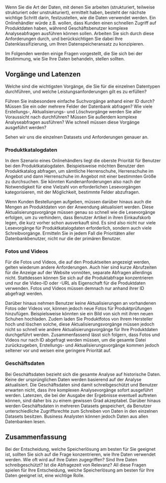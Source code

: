 Wenn Sie die Art der Daten, mit denen Sie arbeiten (strukturiert, teilweise strukturiert oder unstrukturiert), ermittelt haben, besteht der nächste wichtige Schritt darin, festzustellen, wie die Daten verwendet werden. Ein Onlinehändler würde z.B. wollen, dass Kunden einen schnellen Zugriff auf Produktdaten haben, während Geschäftsbenutzer komplexe Analyseabfragen ausführen können sollen. Arbeiten Sie sich durch diese Anforderungen durch, und berücksichtigen Sie dabei Ihre Datenklassifizierung, um Ihren Datenspeicheransatz zu konzipieren.

Im Folgenden werden einige Fragen vorgestellt, die Sie sich bei der Bestimmung, wie Sie Ihre Daten behandeln, stellen sollten.

## <a name="operations-and-latency"></a>Vorgänge und Latenzen

Welche sind die wichtigsten Vorgänge, die Sie für die einzelnen Datentypen durchführen, und welche Leistungsanforderungen gilt es zu erfüllen?

Führen Sie insbesondere einfache Suchvorgänge anhand einer ID durch? Müssen Sie ein oder mehrere Felder der Datenbank abfragen? Wie viele Erstellungs-, Aktualisierungs- und Löschvorgänge werden Sie aller Voraussicht nach durchführen? Müssen Sie außerdem komplexe Analyseabfragen ausführen? Wie schnell müssen diese Vorgänge ausgeführt werden?

Sehen wir uns die einzelnen Datasets und Anforderungen genauer an.

### <a name="product-catalog-data"></a>Produktkatalogdaten

In dem Szenario eines Onlinehändlers liegt die oberste Priorität für Benutzer bei den Produktkatalogdaten. Beispielsweise möchten Benutzer den Produktkatalog abfragen, um sämtliche Herrenschuhe, Herrenschuhe im Angebot und dann Herrenschuhe im Angebot mit einer bestimmten Größe zu durchsuchen. Sie könnten Kundenanforderungen also nach der Notwendigkeit für eine Vielzahl von erforderlichen Lesevorgängen kategorisieren, mit der Möglichkeit, bestimmte Felder abzufragen.

Wenn Kunden Bestellungen aufgeben, müssen darüber hinaus auch die Mengen an Produktdaten von der Anwendung aktualisiert werden. Diese Aktualisierungsvorgänge müssen genau so schnell wie die Lesevorgänge erfolgen, um zu verhindern, dass Benutzer Artikel in ihren Einkaufskorb legen, die kurz vorher schon ausverkauft sind. Es sind also nicht nur viele Lesevorgänge für Produktkatalogdaten erforderlich, sondern auch viele Schreibvorgänge. Ermitteln Sie in jedem Fall die Prioritäten aller Datenbankbenutzer, nicht nur die der primären Benutzer.

### <a name="photos-and-videos"></a>Fotos und Videos

Für die Fotos und Videos, die auf den Produktseiten angezeigt werden, gelten wiederum andere Anforderungen. Auch hier sind kurze Abrufzeiten für die Anzeige auf der Website vonnöten, separate Abfragen allerdings nicht. Stattdessen können Sie sich auf die Produktabfrage konzentrieren und nur die Video-ID oder -URL als Eigenschaft für die Produktdaten verwenden. Fotos und Videos müssen demnach nur anhand ihrer ID abgefragt werden.

Darüber hinaus nehmen Benutzer keine Aktualisierungen an vorhandenen Fotos oder Videos vor, können jedoch neue Fotos für Produktprüfungen hinzufügen. Beispielsweise könnten sie ein Bild von sich mit ihren neuen Schuhen hochladen. Zudem laden Sie Produktfotos von Ihrem Hersteller hoch und löschen solche, diese Aktualisierungsvorgänge müssen jedoch nicht so schnell wie andere Aktualisierungsvorgänge für Ihre Produktdaten durchgeführt werden. Zusammenfassend lässt sich folgern, dass Fotos und Videos nur nach ID abgefragt werden müssen, um die gesamte Datei zurückzugeben, Erstellungs- und Aktualisierungsvorgänge kommen jedoch seltener vor und weisen eine geringere Priorität auf.  

### <a name="business-data"></a>Geschäftsdaten

Bei Geschäftsdaten bezieht sich die gesamte Analyse auf historische Daten. Keine der ursprünglichen Daten werden basierend auf der Analyse aktualisiert. Die Geschäftsdaten sind damit schreibgeschützt und Benutzer erwarten nicht, dass ihre komplexen Analysevorgänge sofort ausgeführt werden. Latenzen, die bei der Ausgabe der Ergebnisse eventuell auftreten können, sind daher bis zu einem gewissen Grad akzeptabel. Darüber hinaus werden Geschäftsdaten in mehreren Datasets gespeichert, da Benutzer unterschiedliche Zugriffsrechte zum Schreiben von Daten in den einzelnen Datasets besitzen. Business Analysten können jedoch Daten aus allen Datenbanken lesen.

## <a name="summary"></a>Zusammenfassung

Bei der Entscheidung, welche Speicherlösung am besten für Sie geeignet ist, sollten Sie sich auf die Frage konzentrieren, wie Ihre Daten verwendet werden. Wie oft wird auf Ihre Daten zugegriffen? Sind Ihre Daten schreibgeschützt? Ist die Abfragezeit von Relevanz? All diese Fragen spielen für Ihre Entscheidung, welche Speicherlösung am besten für Ihre Daten geeignet ist, eine wichtige Rolle.

